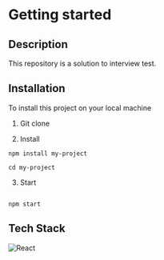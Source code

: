 # Getting started

## Description

This repository is a solution to interview test.

## Installation

To install this project on your local machine 

1. Git clone

2. Install 

```shell
npm install my-project

cd my-project

```

3. Start

```shell

npm start

```

## Tech Stack

![React](https://img.shields.io/badge/React.js-34562l?style=for-the-badge&logo=React.js&logoColor=white)

